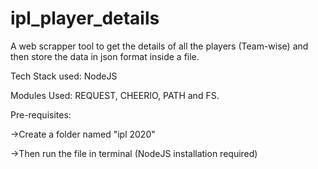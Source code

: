 # ipl_player_details

A web scrapper tool to get the details of all the players (Team-wise) and then store the data in json format inside a file.

Tech Stack used: 
NodeJS

Modules Used: REQUEST, CHEERIO, PATH and FS.

Pre-requisites:

  ->Create a folder named "ipl 2020"
  
  ->Then run the file in terminal (NodeJS installation required)

